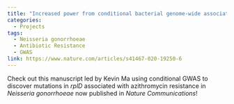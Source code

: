 ```yaml
---
title: "Increased power from conditional bacterial genome-wide association identifies macrolide resistance mutations in *Neisseria gonorrhoeae*"
categories:
  - Projects
tags:
  - Neisseria gonorrhoeae
  - Antibiotic Resistance
  - GWAS
link: https://www.nature.com/articles/s41467-020-19250-6
---
```


Check out this manuscript led by Kevin Ma using conditional GWAS to discover mutations in *rplD* associated with azithromycin resistance in *Neisseria gonorrhoeae* now published in *Nature Communications*!

